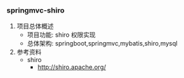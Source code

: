 ### springmvc-shiro
1. 项目总体概述
    * 项目功能: shiro 权限实现
    * 总体架构: springboot,springmvc,mybatis,shiro,mysql
1. 参考资料
    * shiro
      - http://shiro.apache.org/